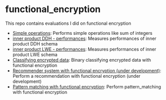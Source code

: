 # functional_encryption

This repo contains evaluations I did on functional encryption
 - [Simple operations](https://github.com/lorand1984/functional_encryption/tree/master/simple_operations): Performs simple operations like sum of integers
 - [inner product DDH - performances](https://github.com/lorand1984/functional_encryption/tree/master/inner_prod_DDH): Measures performances of inner product DDH schema
 - [inner product LWE - performances](): Measures performances of inner product LWE schema
 - [Classifying encrypted data](https://github.com/lorand1984/functional_encryption/tree/master/classifying_encr_data): Binary classifying encrypted data with functional encryption
 - [Recommender system with functional encryption (under development)](https://github.com/lorand1984/functional_encryption/tree/master/recommender_system): Perform a recommendation with functional encryption (under development)
 - [Pattern matching with functional encryption](https://github.com/lorand1984/functional_encryption/tree/master/pattern_matching): Perform pattern_matching with functional encryption
